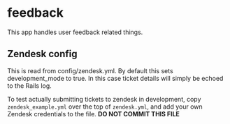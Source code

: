 feedback
========

This app handles user feedback related things.

Zendesk config
--------------

This is read from config/zendesk.yml. By default this sets development_mode to true.  In this case ticket details will simply be echoed to the Rails log.  

To test actually submitting tickets to zendesk in development, copy `zendesk_example.yml` over the top of `zendesk.yml`, and add your own Zendesk credentials to the file.   **DO NOT COMMIT THIS FILE**
